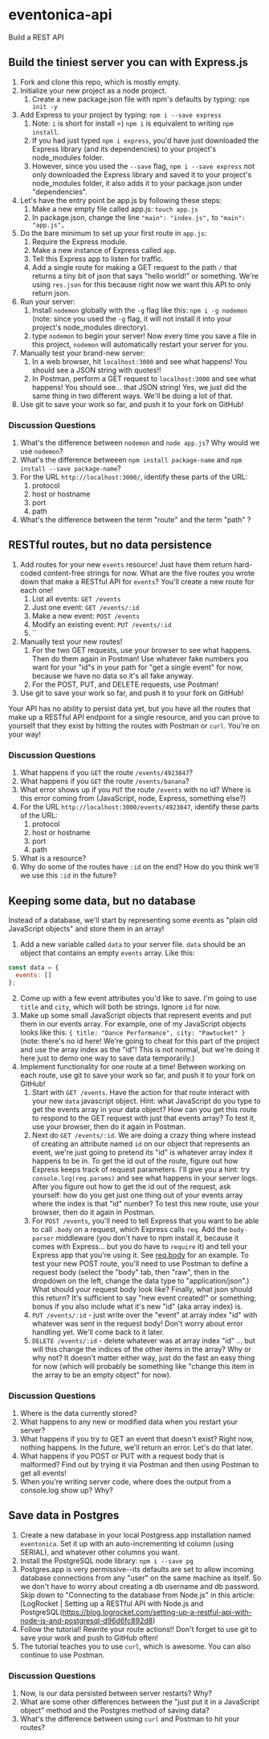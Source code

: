 # eventonica-api

Build a REST API

## Build the tiniest server you can with Express.js

1. Fork and clone this repo, which is mostly empty.
2. Initialize your new project as a node project.
   1. Create a new package.json file with npm's defaults by typing: `npm init -y`
3. Add Express to your project by typing: `npm i --save express`
   1. Note: `i` is short for install =) `npm i` is equivalent to writing `npm install`.
   2. If you had just typed `npm i express`, you'd have just downloaded the Express library (and its dependencies) to your project's node_modules folder.
   3. However, since you used the `--save` flag, `npm i --save express` not only downloaded the Express library and saved it to your project's node_modules folder, it also adds it to your package.json under "dependencies".
4. Let's have the entry point be app.js by following these steps:
   1. Make a new empty file called app.js: `touch app.js`
   2. In package.json, change the line `"main": "index.js",` to `"main": "app.js",`
5. Do the bare minimum to set up your first route in `app.js`:
   1. Require the Express module.
   2. Make a new instance of Express called `app`.
   3. Tell this Express app to listen for traffic.
   4. Add a single route for making a GET request to the path `/` that returns a tiny bit of json that says "hello world!" or something. We're using `res.json` for this because right now we want this API to only return json.
6. Run your server:
   1. Install `nodemon` globally with the `-g` flag like this: `npm i -g nodemon` (note: since you used the `-g` flag, it will not install it into your project's node_modules directory).
   2. type `nodemon` to begin your server! Now every time you save a file in this project, `nodemon` will automatically restart your server for you.
7. Manually test your brand-new server:
   1. In a web browser, hit `localhost:3000` and see what happens! You should see a JSON string with quotes!!
   2. In Postman, perform a GET request to `localhost:3000` and see what happens! You should see... that JSON string! Yes, we just did the same thing in two different ways. We'll be doing a lot of that.
8. Use git to save your work so far, and push it to your fork on GitHub!

### Discussion Questions

1. What's the difference between `nodemon` and `node app.js`? Why would we use `nodemon`?
2. What's the difference betweeen `npm install package-name` and `npm install --save package-name`?
3. For the URL `http://localhost:3000/`, identify these parts of the URL:
   1. protocol
   2. host or hostname
   3. port
   4. path
4. What's the difference between the term "route" and the term "path" ?

## RESTful routes, but no data persistence

1. Add routes for your new `events` resource! Just have them return hard-coded content-free strings for now. What are the five routes you wrote down that make a RESTful API for `events`? You'll create a new route for each one!
   1. List all events: `GET /events`
   2. Just one event: `GET /events/:id`
   3. Make a new event: `POST /events`
   4. Modify an existing event: `PUT /events/:id`
   5. ``
2. Manually test your new routes!
   1. For the two GET requests, use your browser to see what happens. Then do them again in Postman! Use whatever fake numbers you want for your "id"s in your path for "get a single event" for now, because we have no data so it's all fake anyway.
   2. For the POST, PUT, and DELETE requests, use Postman!
3.  Use git to save your work so far, and push it to your fork on GitHub!

Your API has no ability to persist data yet, but you have all the routes that make up a RESTful API endpoint for a single resource, and you can prove to yourself that they exist by hitting the routes with Postman or `curl`. You're on your way!

### Discussion Questions

1. What happens if you `GET` the route `/events/4923847`?
2. What happens if you `GET` the route `/events/banana`?
3. What error shows up if you `PUT` the route `/events` with no id? Where is this error coming from (JavaScript, node, Express, something else?)
4. For the URL `http://localhost:3000/events/4923847`, identify these parts of the URL:
   1. protocol
   2. host or hostname
   3. port
   4. path
5. What is a resource?
6. Why do some of the routes have `:id` on the end? How do you think we'll we use this `:id` in the future?

## Keeping some data, but no database

Instead of a database, we'll start by representing some events as "plain old JavaScript objects" and store them in an array!

1. Add a new variable called `data` to your server file. `data` should be an object that contains an empty `events` array. Like this:

```javascript
const data = {
  events: []
};
```

2. Come up with a few event attributes you'd like to save. I'm going to use `title` and `city`, which will both be strings. Ignore `id` for now.
3. Make up some small JavaScript objects that represent events and put them in our events array. For example, one of my JavaScript objects looks like this: `{ title: "Dance Performance", city: "Pawtucket" }` (note: there's no id here! We're going to cheat for this part of the project and use the array index as the "id"! This is not normal, but we're doing it here just to demo one way to save data temporarily.)
4. Implement functionality for one route at a time! Between working on each route, use git to save your work so far, and push it to your fork on GitHub!
   1. Start with `GET /events`. Have the action for that route interact with your new `data` javascript object. Hint: what JavaScript do you type to get the events array in your data object? How can you get this route to respond to the GET request with just that events array? To test it, use your browser, then do it again in Postman.
   2. Next do `GET /events/:id`. We are doing a crazy thing where instead of creating an attribute named `id` on our object that represents an event, we're just going to pretend its "id" is whatever array index it happens to be in. To get the id out of the route, figure out how Express keeps track of request parameters. I'll give you a hint: try `console.log(req.params)` and see what happens in your server logs. After you figure out how to get the id out of the request, ask yourself: how do you get just one thing out of your events array where the index is that "id" number? To test this new route, use your browser, then do it again in Postman.
   3. For `POST /events`, you'll need to tell Express that you want to be able to call `.body` on a request, which Express calls `req`. Add the `body-parser` middleware (you don't have to npm install it, because it comes with Express... but you do have to `require` it) and tell your Express app that you're using it. See [req.body](https://expressjs.com/en/4x/api.html#req.body) for an example. To test your new POST route, you'll need to use Postman to define a request body (select the "body" tab, then "raw", then in the dropdown on the left, change the data type to "application/json".) What should your request body look like? Finally, what json should this return? It's sufficient to say "new event created!" or something; bonus if you also include what it's new "id" (aka array index) is.
   4. `PUT /events/:id` - just write over the "event" at array index "id" with whatever was sent in the request body! Don't worry about error handling yet. We'll come back to it later.
   5. `DELETE /events/:id` - delete whatever was at array index "id" ... but will this change the indices of the other items in the array? Why or why not? It doesn't matter either way, just do the fast an easy thing for now (which will probably be something like "change this item in the array to be an empty object" for now).

### Discussion Questions

1. Where is the data currently stored?
2. What happens to any new or modified data when you restart your server?
3. What happens if you try to GET an event that doesn't exist? Right now, nothing happens. In the future, we'll return an error. Let's do that later.
4. What happens if you POST or PUT with a request body that is malformed? Find out by trying it via Postman and then using Postman to get all events!
5. When you're writing server code, where does the output from a console.log show up? Why?

## Save data in Postgres

1. Create a new database in your local Postgress.app installation named `eventonica`. Set it up with an auto-incrementing id column (using SERIAL), and whatever other columns you want.
2. Install the PostgreSQL node library: `npm i --save pg`
3. Postgres.app is very permissive--its defaults are set to allow incoming database connections from any "user" on the same machine as itself. So we don't have to worry about creating a db username and db password. Skip down to "Connecting to the database from Node.js" in this article: [LogRocket | Setting up a RESTful API with Node.js and PostgreSQL(https://blog.logrocket.com/setting-up-a-restful-api-with-node-js-and-postgresql-d96d6fc892d8)
4. Follow the tutorial! Rewrite your route actions!! Don't forget to use git to save your work and push to GitHub often!
5. The tutorial teaches you to use `curl`, which is awesome. You can also continue to use Postman.

### Discussion Questions

1. Now, is our data persisted between server restarts? Why?
2. What are some other differences between the "just put it in a JavaScript object" method and the Postgres method of saving data?
3. What's the difference between using `curl` and Postman to hit your routes?